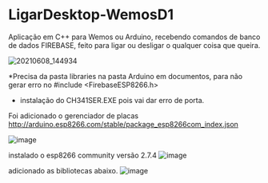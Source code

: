 
# LigarDesktop-WemosD1
 Aplicação em C++ para Wemos ou Arduino, recebendo comandos de banco de dados FIREBASE, feito para ligar ou desligar o qualquer coisa que queira.

![20210608_144934](https://user-images.githubusercontent.com/64553168/121250360-075d7f80-c87c-11eb-8a8a-8d290aed8513.jpg)

*Precisa da pasta libraries na pasta Arduino em documentos, para não gerar erro no #include <FirebaseESP8266.h>
* instalação do CH341SER.EXE pois vai dar erro de porta.

Foi adicionado o gerenciador de placas http://arduino.esp8266.com/stable/package_esp8266com_index.json

![image](https://user-images.githubusercontent.com/64553168/157466431-2cf2a6a3-bbd2-4cd5-9621-f7666c5ec74d.png)

instalado o esp8266 community versão 2.7.4
![image](https://user-images.githubusercontent.com/64553168/157466865-2a529cab-d21b-40e9-b0f4-5149e9da28c5.png)

adicionado as bibliotecas abaixo.
![image](https://user-images.githubusercontent.com/64553168/157467322-c64a339a-4867-4e1c-9007-abba81243c5e.png)



